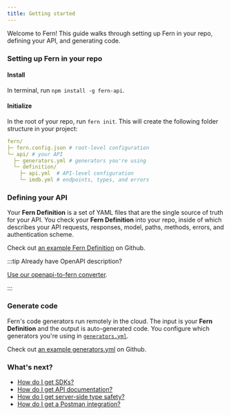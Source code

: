 ```yaml
---
title: Getting started
---
```


<!-- markdownlint-disable MD033 MD025 MD010 -->

Welcome to Fern! This guide walks through setting up Fern in your repo, defining your API, and generating code.

### Setting up Fern in your repo

#### Install

In terminal, run `npm install -g fern-api`.

#### Initialize

In the root of your repo, run `fern init`. This will create the following folder structure in your project:

```yml
fern/
├─ fern.config.json # root-level configuration
└─ api/ # your API
  ├─ generators.yml # generators you're using
  └─ definition/
    ├─ api.yml  # API-level configuration
    └─ imdb.yml # endpoints, types, and errors
```

### Defining your API

Your **Fern Definition** is a set of YAML files that are the single source of truth for your API. You check your **Fern Definition** into your repo, inside of which describes your API requests, responses, model, paths, methods, errors, and authentication scheme.

Check out [an example Fern Definition](https://github.com/fern-api/fern-examples/blob/main/fern/api/definition/movie.yml) on Github.

:::tip Already have OpenAPI description?

[Use our openapi-to-fern converter](mailto:hey@buildwithfern.com?subject=OpenAPI%20to%20Fern&body=Hey-%20%0A%0AHere's%20an%20attachment%2Flink%20to%20my%20OpenAPI%20description.%20Can%20you%20convert%20it%20to%20a%20Fern%20Definition%3F).

:::

### Generate code

Fern's code generators run remotely in the cloud. The input is your **Fern Definition** and the output is auto-generated code. You configure which generators you're using in [`generators.yml`](./cli/generate.md).

Check out [an example generators.yml](https://github.com/fern-api/fern-examples/blob/main/fern/api/generators.yml) on Github.

### What's next?

- [How do I get SDKs?](./features/sdk.md)
- [How do I get API documentation?](./features/api-docs.md)
- [How do I get server-side type safety?](./features/server.md)
- [How do I get a Postman integration?](./features/postman.md)
